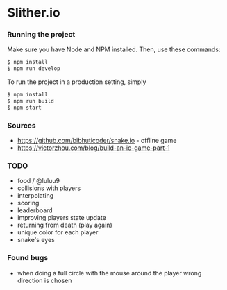 # Slither.io

### Running the project
Make sure you have Node and NPM installed.
Then, use these commands:
```bash
$ npm install
$ npm run develop
```

To run the project in a production setting, simply

```bash
$ npm install
$ npm run build
$ npm start
```


### Sources
- https://github.com/bibhuticoder/snake.io - offline game
- https://victorzhou.com/blog/build-an-io-game-part-1 


### TODO
- food / @luluu9
- collisions with players
- interpolating
- scoring
- leaderboard
- improving players state update
- returning from death (play again)
- unique color for each player
- snake's eyes


### Found bugs
- when doing a full circle with the mouse around the player wrong direction is chosen